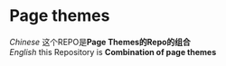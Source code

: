 # Page themes 
<chinese>_Chinese_  这个REPO是**Page Themes的Repo的组合**</chinese><br>
<english>_English_  this Repository is **Combination of page themes**</english>
